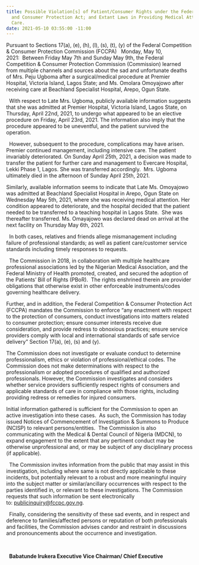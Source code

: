 ```yaml
---
title: Possible Violation[s] of Patient/Consumer Rights under the Federal Competition
  and Consumer Protection Act; and Extant Laws in Providing Medical Attention/Urgent
  Care.
date: 2021-05-10 03:55:00 -11:00
---
```


Pursuant to Sections 17(a), (e), (h), (l), (s), (t), (y) of the Federal Competition & Consumer Protection Commission (FCCPA)
 
Monday, May 10, 2021:  Between Friday May 7th and Sunday May 9th, the Federal Competition & Consumer Protection Commission (Commission) learned from multiple channels and sources about the sad and unfortunate deaths of Mrs. Peju Ugboma after a surgical/medical procedure at Premier Hospital, Victoria Island, Lagos State; and Ms. Omolara Omoyajowo after receiving care at Beachland Specialist Hospital, Arepo, Ogun State.

 
With respect to Late Mrs. Ugboma, publicly available information suggests that she was admitted at Premier Hospital, Victoria Island, Lagos State, on Thursday, April 22nd, 2021, to undergo what appeared to be an elective procedure on Friday, April 23rd, 2021. The information also imply that the procedure appeared to be uneventful, and the patient survived the operation.

 
However, subsequent to the procedure, complications may have arisen.  Premier continued management, including intensive care. The patient invariably deteriorated. On Sunday
April 25th, 2021, a decision was made to transfer the patient for further care and management to Evercare Hospital, Lekki Phase 1, Lagos. She was transferred accordingly.  Mrs. Ugboma ultimately died in the afternoon of Sunday April 25th, 2021.
 

Similarly, available information seems to indicate that Late Ms. Omoyajowo was admitted at Beachland Specialist Hospital in Arepo, Ogun State on Wednesday May 5th, 2021, where she was receiving medical attention. Her condition appeared to deteriorate, and the hospital decided that the patient needed to be transferred to a teaching hospital in Lagos State.  She was thereafter transferred. Ms. Omayajowo was declared dead on arrival at the next facility on Thursday May 6th, 2021.

 
In both cases, relatives and friends allege mismanagement including failure of professional standards; as well as patient care/customer service standards including timely responses to requests.

 
The Commission in 2018, in collaboration with multiple healthcare professional associations led by the Nigerian Medical Association, and the Federal Ministry of Health promoted, created, and secured the adoption of the Patients’ Bill of Rights (PBoR).  The rights enshrined therein are provider obligations that otherwise exist in other enforceable instruments/codes governing healthcare delivery.
 

Further, and in addition, the Federal Competition & Consumer Protection Act (FCCPA) mandates the Commission to enforce “any enactment with respect to the protection of consumers, conduct investigations into matters related to consumer protection; ensure consumer interests receive due consideration, and provide redress to obnoxious practices; ensure service providers comply with local and international standards of safe service delivery” Section 17(a), (e), (s) and (y).
 


The Commission does not investigate or evaluate conduct to determine professionalism, ethics or violation of professional/ethical codes. The Commission does not make determinations with respect to the professionalism or adopted procedures of qualified and authorized professionals. However, the Commission investigates and considers whether service providers sufficiently respect rights of consumers and applicable standards of care in compliance with those rights, including providing redress or remedies for injured consumers.
 


Initial information gathered is sufficient for the Commission to open an active investigation into these cases.  As such, the Commission has today issued Notices of Commencement of Investigation & Summons to Produce (NCISP) to relevant persons/entities.  The Commission is also communicating with the Medical & Dental Council of Nigeria (MDCN), to expand engagement to the extent that any pertinent conduct may be otherwise unprofessional and, or may be subject of any disciplinary process (if applicable).


 
The Commission invites information from the public that may assist in this investigation, including where same is not directly applicable to these incidents, but potentially relevant to a robust and more meaningful inquiry into the subject matter or similar/ancillary occurrences with respect to the parties identified in, or relevant to these investigations. The Commission requests that such information be sent electronically to: publicinquiry@fccpc.gov.ng.

 
Finally, considering the sensitivity of these sad events, and in respect and deference to families/affected persons or reputation of both professionals and facilities, the Commission advises candor and restraint in discussions and pronouncements about the occurrence and investigation.

 

 
**Babatunde Irukera
Executive Vice Chairman/ Chief Executive**